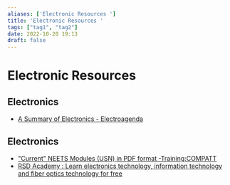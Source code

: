 ```yaml
---
aliases: ['Electronic Resources ']
title: 'Electronic Resources '
tags: ["tag1", "tag2"]
date: 2022-10-20 19:13
draft: false
---
```


# Electronic Resources

## Electronics

- [A Summary of Electronics - Electroagenda](https://electroagenda.com/en/a-summary-of-electronics/)

## Electronics

- ["Current" NEETS Modules (USN) in PDF format -Training:COMPATT](http://www.compatt.com/Tutorials/NEETS/NEETS.html)
- [RSD Academy : Learn electronics technology, information technology and fiber optics technology for free](https://rsdacademy.net/)
